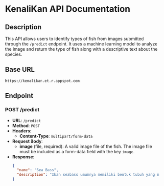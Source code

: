 # KenaliKan API Documentation

## Description
This API allows users to identify types of fish from images submitted through the `/predict` endpoint. It uses a machine learning model to analyze the image and return the type of fish along with a descriptive text about the species.

## Base URL
`https://kenalikan.et.r.appspot.com`

## Endpoint

### POST /predict
- **URL**: `/predict`
- **Method**: `POST`
- **Headers**:
  - **Content-Type**: `multipart/form-data`
- **Request Body**:
  - **image** (file, required): A valid image file of the fish. The image file must be included as a form-data field with the key `image`.
- **Response**:
  ```json
  {
    "name": "Sea Bass",
    "description": "Ikan seabass umumnya memiliki bentuk tubuh yang memanjang, kepala dan mulut yang besar, sisik yang rapat, serta ekor yang lebar dan tidak bercabang. Seabass juga menghabiskan sebagian siklus hidupnya di laut. Di piringnya, seabass memiliki rasa yang ringan dan manis dengan daging yang berubah warna menjadi putih saat dimasak."
  }
